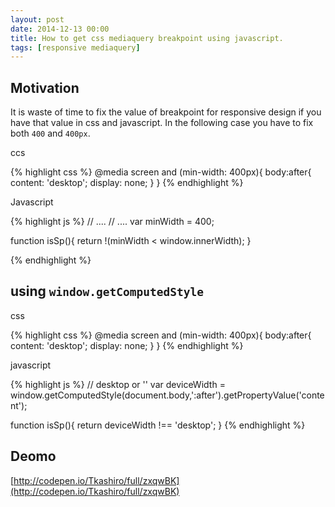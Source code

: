```yaml
---
layout: post
date: 2014-12-13 00:00
title: How to get css mediaquery breakpoint using javascript.
tags: [responsive mediaquery]
---
```


## Motivation

It is waste of time to fix the value of breakpoint for responsive design if you have that value in css and javascript.
In the following case you have to fix both `400` and `400px`.

ccs 

{% highlight css %}
@media screen and (min-width: 400px){
  body:after{
    content: 'desktop';
    display: none;
  }
}
{% endhighlight %}   

Javascript

{% highlight js %}
// ....
// ....
var minWidth = 400;

function isSp(){
   return !(minWidth < window.innerWidth);
}

{% endhighlight %}   
## using `window.getComputedStyle`

css

{% highlight css %}
@media screen and (min-width: 400px){
  body:after{
    content: 'desktop';
    display: none;
  }
}
{% endhighlight %}   

javascript


{% highlight js %}
// desktop or ''
var deviceWidth = window.getComputedStyle(document.body,':after').getPropertyValue('content');

function isSp(){
  return deviceWidth !== 'desktop';
}
{% endhighlight %}   

## Deomo

[http://codepen.io/Tkashiro/full/zxqwBK](http://codepen.io/Tkashiro/full/zxqwBK)

